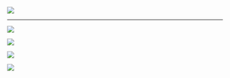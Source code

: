 [![](https://readme-typing-svg.herokuapp.com?font=IBM+Plex+Mono&weight=600&size=26&pause=1000&color=7272DC&width=435&lines=Programmer;App+Developer;Reverse+Engineer;Malware+Analyst;Threat+Hunter)](https://kaladin.dev)  


---
[![](https://komarev.com/ghpvc/?username=0xdeadcell&style=for-the-badge)](https://kaladin.dev)  

[![](https://github-readme-stats.vercel.app/api?username=0xdeadcell&show_icons=true&bg_color=00000000&border_color=aaaaaa88&text_color=888888&custom_title=Stats)](https://kaladin.dev)  

[![](https://github-readme-stats.vercel.app/api/top-langs/?username=0xdeadcell&bg_color=00000000&border_color=aaaaaa88&text_color=888888)](https://kaladin.dev)


[![](profile-3d-contrib/profile-night-view.svg)](https://kaladin.dev)
